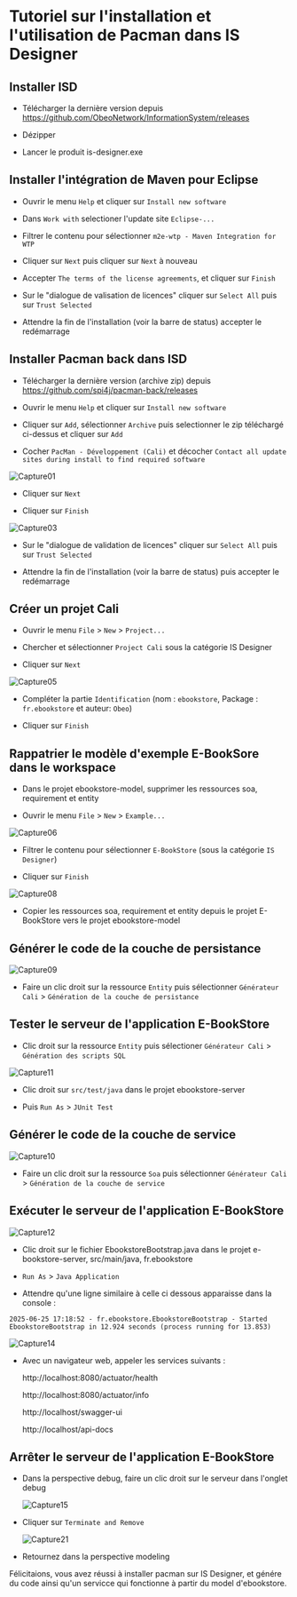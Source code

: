
# Tutoriel sur l'installation et l'utilisation de Pacman dans IS Designer


## Installer ISD 

- Télécharger la dernière version depuis https://github.com/ObeoNetwork/InformationSystem/releases

- Dézipper

- Lancer le produit is-designer.exe

## Installer l'intégration de Maven pour Eclipse

- Ouvrir le menu `Help` et cliquer sur `Install new software`

- Dans `Work with` selectioner l'update site `Eclipse-...`

- Filtrer le contenu pour sélectionner `m2e-wtp - Maven Integration for WTP`

- Cliquer sur `Next` puis cliquer sur `Next` à nouveau

- Accepter `The terms of the license agreements`, et cliquer sur `Finish`

- Sur le "dialogue de valisation de licences" cliquer sur `Select All` puis sur `Trust Selected`

- Attendre la fin de l'installation (voir la barre de status) accepter le redémarrage

## Installer Pacman back dans ISD

- Télécharger la dernière version (archive zip) depuis https://github.com/spi4j/pacman-back/releases

- Ouvrir le menu `Help` et cliquer sur `Install new software`

- Cliquer sur `Add`, sélectionner `Archive` puis selectionner le zip téléchargé ci-dessus et cliquer sur `Add`

- Cocher `PacMan - Développement (Cali)` et décocher `Contact all update sites during install to find required software`

![Capture01](Capture01.png)

- Cliquer sur `Next`

- Cliquer sur `Finish`

![Capture03](Capture03.PNG)

- Sur le "dialogue de validation de licences" cliquer sur `Select All` puis sur `Trust Selected`

- Attendre la fin de l'installation (voir la barre de status) puis accepter le redémarrage

## Créer un projet Cali

- Ouvrir le menu `File` > `New` > `Project...`

- Chercher et sélectionner `Project Cali` sous la catégorie IS Designer

- Cliquer sur `Next` 

![Capture05](Capture05.PNG)

- Compléter la partie `Identification` (nom : `ebookstore`, Package : `fr.ebookstore` et auteur: `Obeo`)

- Cliquer sur `Finish`

## Rappatrier le modèle d'exemple E-BookSore dans le workspace 

- Dans le projet ebookstore-model, supprimer les ressources soa, requirement et entity

- Ouvrir le menu `File` > `New` > `Example...`

![Capture06](Capture06.PNG)

- Filtrer le contenu pour sélectionner `E-BookStore` (sous la catégorie `IS Designer`)

- Cliquer sur `Finish`

![Capture08](Capture08.PNG)

- Copier les ressources soa, requirement et entity depuis le projet E-BookStore vers le projet ebookstore-model

## Générer le code de la couche de persistance

![Capture09](Capture09.png)

- Faire un clic droit sur la ressource `Entity` puis sélectionner `Générateur Cali` > `Génération de la couche de persistance`

## Tester le serveur de l'application E-BookStore

- Clic droit sur la ressource `Entity` puis sélectioner `Générateur Cali` > `Génération des scripts SQL`

![Capture11](Capture11.png)


- Clic droit sur `src/test/java` dans le projet ebookstore-server

- Puis `Run As` > `JUnit Test`

## Générer le code de la couche de service

![Capture10](Capture10.png)

- Faire un clic droit sur la ressource `Soa` puis sélectionner `Générateur Cali` > `Génération de la couche de service`

## Exécuter le serveur de l'application E-BookStore

![Capture12](Capture12.png)

- Clic droit sur le fichier EbookstoreBootstrap.java dans le projet e-bookstore-server, src/main/java, fr.ebookstore 

- `Run As` > `Java Application`

- Attendre qu'une ligne similaire à celle ci dessous apparaisse dans la console :

`2025-06-25 17:18:52 - fr.ebookstore.EbookstoreBootstrap - Started EbookstoreBootstrap in 12.924 seconds (process running for 13.853)`

![Capture14](Capture14.png)

- Avec un navigateur web, appeler les services suivants : 

  	http://localhost:8080/actuator/health
	
 	http://localhost:8080/actuator/info
	
 	http://localhost/swagger-ui
	
	http://localhost/api-docs

## Arrêter le serveur de l'application E-BookStore

- Dans la perspective debug, faire un clic droit sur le serveur dans l'onglet debug

  ![Capture15](Capture15.png)

- Cliquer sur `Terminate and Remove`

  ![Capture21](Capture21.png)

- Retournez dans la perspective modeling


Félicitaions, vous avez réussi à installer pacman sur IS Designer, et génére du code ainsi qu'un servicce qui fonctionne à partir du model d'ebookstore.


